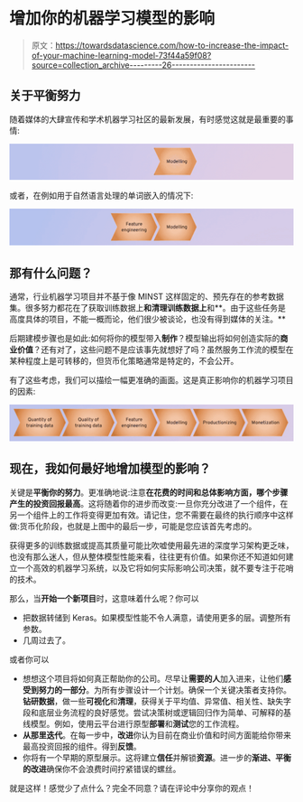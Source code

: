# 增加你的机器学习模型的影响

> 原文：<https://towardsdatascience.com/how-to-increase-the-impact-of-your-machine-learning-model-73f44a59f08?source=collection_archive---------26----------------------->

## 关于平衡努力

随着媒体的大肆宣传和学术机器学习社区的最新发展，有时感觉这就是最重要的事情:

![](img/d3d9e21b884b2654733c33b3e34298ad.png)

或者，在例如用于自然语言处理的单词嵌入的情况下:

![](img/a2519ad6a8df058e69fbde8651397c32.png)

## 那有什么问题？

通常，行业机器学习项目并不基于像 MINST 这样固定的、预先存在的参考数据集。很多努力都花在了获取训练数据上**和清理训练数据上**和**。由于这些任务是高度具体的项目，不能一概而论，他们很少被谈论，也没有得到媒体的关注。**

后期建模步骤也是如此:如何将你的模型带入**制作**？模型输出将如何创造实际的**商业价值**？还有对了，这些问题不是应该事先就想好了吗？虽然服务工作流的模型在某种程度上是可转移的，但货币化策略通常是特定的，不会公开。

有了这些考虑，我们可以描绘一幅更准确的画面。这是真正影响你的机器学习项目的因素:

![](img/dab626308a5dd4e5a140c37e6b058ced.png)

## 现在，我如何最好地增加模型的影响？

关键是**平衡你的努力**。更准确地说:注意**在花费的时间和总体影响方面，哪个步骤产生的投资回报最高**。这将随着你的进步而改变:一旦你充分改进了一个组件，在另一个组件上的工作将变得更加有效。请记住，您不需要在最终的执行顺序中这样做:货币化阶段，也就是上图中的最后一步，可能是您应该首先考虑的。

获得更多的训练数据或提高其质量可能比吹嘘使用最先进的深度学习架构更乏味，也没有那么迷人，但从整体模型性能来看，往往更有价值。如果你还不知道如何建立一个高效的机器学习系统，以及它将如何实际影响公司决策，就不要专注于花哨的技术。

那么，当**开始一个新项目**时，这意味着什么呢？你可以

*   把数据转储到 Keras。如果模型性能不令人满意，请使用更多的层。调整所有参数。
*   几周过去了。

或者你可以

*   想想这个项目将如何真正帮助你的公司。尽早让**需要的人**加入进来，让他们**感受到努力的一部分**。为所有步骤设计一个计划。确保一个关键决策者支持你。**钻研数据**，做一些**可视化**和**清理**，获得关于平均值、异常值、相关性、缺失字段和底层业务流程的良好感觉。尝试决策树或逻辑回归作为简单、可解释的基线模型。例如，使用云平台进行原型**部署**和**测试**您的工作流程。
*   **从那里迭代**。在每一步中，**改进**你认为目前在商业价值和时间方面能给你带来最高投资回报的组件。得到**反馈**。
*   你将有一个早期的原型展示。这将建立**信任**并解锁**资源**。进一步的**渐进、平衡的改进**确保你不会浪费时间拧紧错误的螺丝。

就是这样！感觉少了点什么？完全不同意？请在评论中分享你的观点！